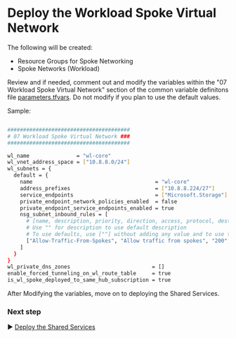 # Deploy the Workload Spoke Virtual Network

The following will be created:

* Resource Groups for Spoke Networking
* Spoke Networks (Workload)

Review and if needed, comment out and modify the variables within the "07 Workload Spoke Virtual Network" section of the common variable definitons file [parameters.tfvars](./tfvars/parameters.tfvars). Do not modify if you plan to use the default values.

Sample:

```bash

#######################################
# 07 Workload Spoke Virtual Network ###
#######################################

wl_name               = "wl-core"
wl_vnet_address_space = ["10.8.8.0/24"]
wl_subnets = {
  default = {
    name                                       = "wl-core"
    address_prefixes                           = ["10.8.8.224/27"]
    service_endpoints                          = ["Microsoft.Storage"]
    private_endpoint_network_policies_enabled  = false
    private_endpoint_service_endpoints_enabled = true
    nsg_subnet_inbound_rules = [
      # [name, description, priority, direction, access, protocol, destination_port_range, source_address_prefixes, destination_address_prefix]
      # Use "" for description to use default description
      # To use defaults, use [""] without adding any value and to use this subnet as a source or destination prefix.      
      ["Allow-Traffic-From-Spokes", "Allow traffic from spokes", "200", "Inbound", "Allow", "*", ["22", "80", "443", "3389"], ["10.8.7.0/24","10.8.6.0/24"], ["10.8.8.0/24"]],
    ]
  }
}
wl_private_dns_zones                          = []
enable_forced_tunneling_on_wl_route_table     = true
is_wl_spoke_deployed_to_same_hub_subscription = true

```

After Modifying the variables, move on to deploying the Shared Services.

### Next step

:arrow_forward: [Deploy the Shared Services](./Shared-Services.md)